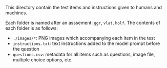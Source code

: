 This directory contain the test items and instructions given to humans and machines.

Each folder is named after an asssement: `ggr`, `vlat`, `holf`. The contents of each folder is as follows:
- `./images/*`: PNG images which accompanying each item in the test
- `instructions.txt`: text instructions added to the model prompt before the question
- `questions.csv`: metadata for all items such as questions, image file, multiple choice options, etc.
